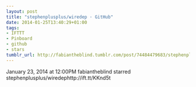 ```yaml
---
layout: post
title: "stephenplusplus/wiredep · GitHub"
date: 2014-01-25T13:40:29+01:00
tags:
- IFTTT
- Pinboard
- github
- stars
tumblr_url: http://fabiantheblind.tumblr.com/post/74484479683/stephenplusplus-wiredep-github
---
```

January 23, 2014 at 12:00PM
fabiantheblind starred stephenplusplus/wiredephttp://ift.tt/KKnd5t
